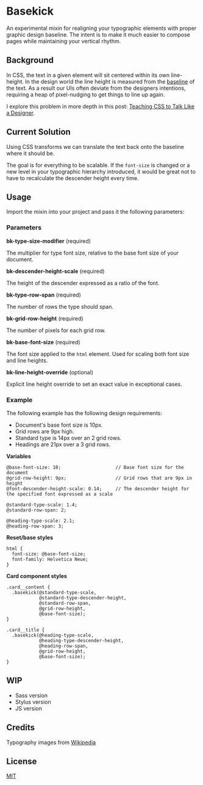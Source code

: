 # Basekick

An experimental mixin for realigning your typographic elements with proper graphic design baseline. The intent is to make it much easier to compose pages while maintaining your vertical rhythm.

## Background

In CSS, the text in a given element will sit centered within its own line-height. In the design world the line height is measured from the [baseline](http://upload.wikimedia.org/wikipedia/commons/thumb/3/39/Typography_Line_Terms.svg/2000px-Typography_Line_Terms.svg.png) of the text. As a result our UIs often deviate from the designers intentions, requiring a heap of pixel-nudging to get things to line up again.

I explore this problem in more depth in this post: [Teaching CSS to Talk Like a Designer](https://medium.com/seek-ui-engineering/teaching-css-to-talk-like-a-designer-1f3c2b2e28c4).

## Current Solution

Using CSS transforms we can translate the text back onto the baseline where it should be.

The goal is for everything to be scalable. If the `font-size` is changed or a new level in your typographic hierarchy introduced, it would be great not to have to recalculate the descender height every time.

## Usage

Import the mixin into your project and pass it the following parameters:

### Parameters

**bk-type-size-modifier** (required)

The multiplier for type font size, relative to the base font size of your document.

**bk-descender-height-scale** (required)

The height of the descender expressed as a ratio of the font.

**bk-type-row-span** (required)

The number of rows the type should span.

**bk-grid-row-height** (required)

The number of pixels for each grid row.

**bk-base-font-size** (required)

The font size applied to the `html` element. Used for scaling both font size and line heights.

**bk-line-height-override** (optional)

Explicit line height override to set an exact value in exceptional cases.

### Example

The following example has the following design requirements:
 - Document's base font size is 10px.
 - Grid rows are 9px high.
 - Standard type is 14px over an 2 grid rows.
 - Headings are 21px over a 3 grid rows.

**Variables**
```Less
@base-font-size: 10;                    // Base font size for the document
@grid-row-height: 9px;                  // Grid rows that are 9px in height
@font-descender-height-scale: 0.14;     // The descender height for the specified font expressed as a scale

@standard-type-scale: 1.4;
@standard-row-span: 2;

@heading-type-scale: 2.1;
@heading-row-span: 3;
```
**Reset/base styles**
```Less
html {
  font-size: @base-font-size;
  font-family: Helvetica Neue;
}
```
**Card component styles**
```Less
.card__content {
  .basekick(@standard-type-scale,
            @standard-type-descender-height,
            @standard-row-span,
            @grid-row-height,
            @base-font-size);
}

.card__title {
  .basekick(@heading-type-scale,
            @heading-type-descender-height,
            @heading-row-span,
            @grid-row-height,
            @base-font-size);
}
```

## WIP

- Sass version
- Stylus version
- JS version

## Credits

Typography images from [Wikipedia](http://en.wikipedia.org)

## License

[MIT](http://mjt01.mit-license.org)